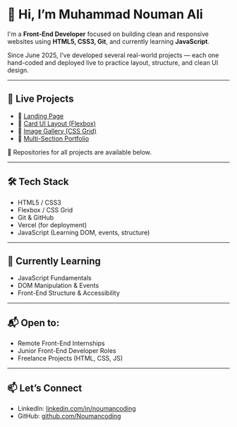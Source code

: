 # 👋 Hi, I’m Muhammad Nouman Ali

I'm a **Front-End Developer** focused on building clean and responsive websites using **HTML5, CSS3, Git**, and currently learning **JavaScript**.

Since June 2025, I’ve developed several real-world projects — each one hand-coded and deployed live to practice layout, structure, and clean UI design.

---

## 🚀 Live Projects

- 🔹 [Landing Page](https://landing-page-noumancoding.vercel.app)
- 🔹 [Card UI Layout (Flexbox)](https://card-ui-html-css.vercel.app)
- 🔹 [Image Gallery (CSS Grid)](https://responsive-image-gallery-html-css.vercel.app)
- 🔹 [Multi-Section Portfolio](https://multi-section-portfolio-html-css.vercel.app)

🔗 Repositories for all projects are available below.

---

## 🛠️ Tech Stack

- HTML5 / CSS3  
- Flexbox / CSS Grid  
- Git & GitHub  
- Vercel (for deployment)  
- JavaScript (Learning DOM, events, structure)

---

## 📌 Currently Learning

- JavaScript Fundamentals  
- DOM Manipulation & Events  
- Front-End Structure & Accessibility

---

## 📬 Open to:

- Remote Front-End Internships  
- Junior Front-End Developer Roles  
- Freelance Projects (HTML, CSS, JS)

---

## 📫 Let’s Connect

- LinkedIn: [linkedin.com/in/noumancoding](https://linkedin.com/in/noumancoding)
- GitHub: [github.com/Noumancoding](https://github.com/Noumancoding)
